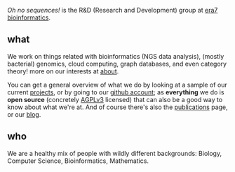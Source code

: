 
_Oh no sequences!_ is the R&D (Research and Development) group at [era7 bioinformatics](http://era7bioinformatics.com). 

## what

We work on things related with bioinformatics (NGS data analysis), (mostly bacterial) genomics, cloud computing, graph databases, and even category theory! more on our interests at [about](/about). 

You can get a general overview of what we do by looking at a sample of our current [projects](/projects), or by going to our [github account](https://github.com/ohnosequences); as **everything** we do is **open source** (concretely [AGPLv3](https://www.gnu.org/licenses/agpl-3.0.html) licensed) that can also be a good way to know about what we're at. And of course there's also the [publications](/publications) page, or our [blog](/blog).

## who

We are a healthy mix of people with wildly different backgrounds: Biology, Computer Science, Bioinformatics, Mathematics. 

<!-- pic here --> 
